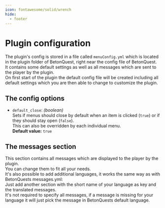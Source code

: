 ```yaml
---
icon: fontawesome/solid/wrench
hide:
  - footer
---
```

# Plugin configuration
The plugin's config is stored in a file called `menuConfig.yml` which is located in the plugin folder of BetonQuest, right near the config file of BetonQuest.  
It contains some default settings as well as all messages which are sent to the player by the plugin.  
On first start of the plugin the default config file will be created including all default settings which you are then able to change to customize the plugin.

## The config options
* `default_close`:  *(boolean)*  
  Sets if menus should close by default when an item is clicked (`true`) or if they should stay open (`false`).  
  This can also be overridden by each individual menu.    
  **Default value:** `true`

## The messages section
This section contains all messages which are displayed to the player by the plugin.  
You can change them to fit all your needs.  
It's also possible to add additional languages, it works the same way as with BetonQuests messages.yml:  
Just add another section with the short name of your language as key and the translated messages.  
It's not required to specify all messages, if a message is missing for your language it will just pick the message in BetonQuests default language.

